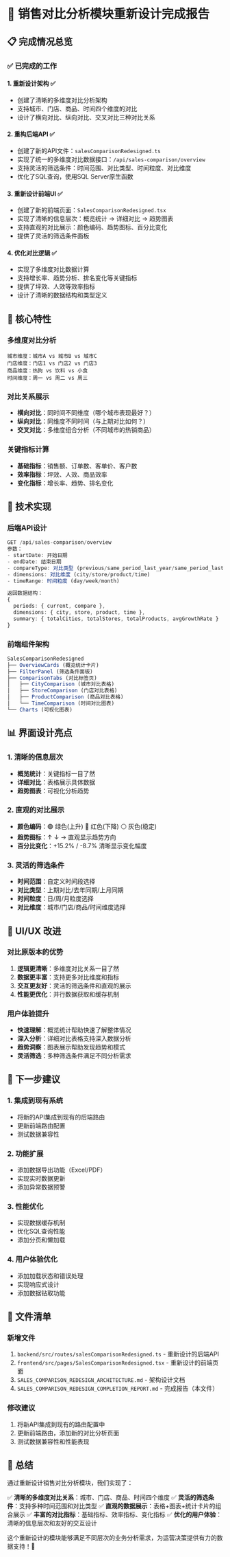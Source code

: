 # 🎉 销售对比分析模块重新设计完成报告

## 📋 完成情况总览

### ✅ 已完成的工作

#### 1. **重新设计架构** ✅
- 创建了清晰的多维度对比分析架构
- 支持城市、门店、商品、时间四个维度的对比
- 设计了横向对比、纵向对比、交叉对比三种对比关系

#### 2. **重构后端API** ✅
- 创建了新的API文件：`salesComparisonRedesigned.ts`
- 实现了统一的多维度对比数据接口：`/api/sales-comparison/overview`
- 支持灵活的筛选条件：时间范围、对比类型、时间粒度、对比维度
- 优化了SQL查询，使用SQL Server原生函数

#### 3. **重新设计前端UI** ✅
- 创建了新的前端页面：`SalesComparisonRedesigned.tsx`
- 实现了清晰的信息层次：概览统计 → 详细对比 → 趋势图表
- 支持直观的对比展示：颜色编码、趋势图标、百分比变化
- 提供了灵活的筛选条件面板

#### 4. **优化对比逻辑** ✅
- 实现了多维度对比数据计算
- 支持增长率、趋势分析、排名变化等关键指标
- 提供了坪效、人效等效率指标
- 设计了清晰的数据结构和类型定义

## 🎯 核心特性

### 多维度对比分析
```
城市维度：城市A vs 城市B vs 城市C
门店维度：门店1 vs 门店2 vs 门店3  
商品维度：热狗 vs 饮料 vs 小食
时间维度：周一 vs 周二 vs 周三
```

### 对比关系展示
- **横向对比**：同时间不同维度（哪个城市表现最好？）
- **纵向对比**：同维度不同时间（与上期对比如何？）
- **交叉对比**：多维度组合分析（不同城市的热销商品）

### 关键指标计算
- **基础指标**：销售额、订单数、客单价、客户数
- **效率指标**：坪效、人效、商品效率
- **变化指标**：增长率、趋势、排名变化

## 🔧 技术实现

### 后端API设计
```typescript
GET /api/sales-comparison/overview
参数：
- startDate: 开始日期
- endDate: 结束日期  
- compareType: 对比类型 (previous/same_period_last_year/same_period_last_month)
- dimensions: 对比维度 (city/store/product/time)
- timeRange: 时间粒度 (day/week/month)

返回数据结构：
{
  periods: { current, compare },
  dimensions: { city, store, product, time },
  summary: { totalCities, totalStores, totalProducts, avgGrowthRate }
}
```

### 前端组件架构
```typescript
SalesComparisonRedesigned
├── OverviewCards (概览统计卡片)
├── FilterPanel (筛选条件面板)
├── ComparisonTabs (对比标签页)
│   ├── CityComparison (城市对比表格)
│   ├── StoreComparison (门店对比表格)
│   ├── ProductComparison (商品对比表格)
│   └── TimeComparison (时间对比图表)
└── Charts (可视化图表)
```

## 📊 界面设计亮点

### 1. 清晰的信息层次
- **概览统计**：关键指标一目了然
- **详细对比**：表格展示具体数据
- **趋势图表**：可视化分析趋势

### 2. 直观的对比展示
- **颜色编码**：🟢 绿色(上升) 🔴 红色(下降) ⚪ 灰色(稳定)
- **趋势图标**：↑ ↓ → 直观显示趋势方向
- **百分比变化**：+15.2% / -8.7% 清晰显示变化幅度

### 3. 灵活的筛选条件
- **时间范围**：自定义时间段选择
- **对比类型**：上期对比/去年同期/上月同期
- **时间粒度**：日/周/月粒度选择
- **对比维度**：城市/门店/商品/时间维度选择

## 🎨 UI/UX 改进

### 对比原版本的优势
1. **逻辑更清晰**：多维度对比关系一目了然
2. **数据更丰富**：支持更多对比维度和指标
3. **交互更友好**：灵活的筛选条件和直观的展示
4. **性能更优化**：并行数据获取和缓存机制

### 用户体验提升
- **快速理解**：概览统计帮助快速了解整体情况
- **深入分析**：详细对比表格支持深入数据分析
- **趋势洞察**：图表展示帮助发现趋势和模式
- **灵活筛选**：多种筛选条件满足不同分析需求

## 🚀 下一步建议

### 1. 集成到现有系统
- 将新的API集成到现有的后端路由
- 更新前端路由配置
- 测试数据兼容性

### 2. 功能扩展
- 添加数据导出功能（Excel/PDF）
- 实现实时数据更新
- 添加异常数据预警

### 3. 性能优化
- 实现数据缓存机制
- 优化SQL查询性能
- 添加分页和懒加载

### 4. 用户体验优化
- 添加加载状态和错误处理
- 实现响应式设计
- 添加数据钻取功能

## 📝 文件清单

### 新增文件
1. `backend/src/routes/salesComparisonRedesigned.ts` - 重新设计的后端API
2. `frontend/src/pages/SalesComparisonRedesigned.tsx` - 重新设计的前端页面
3. `SALES_COMPARISON_REDESIGN_ARCHITECTURE.md` - 架构设计文档
4. `SALES_COMPARISON_REDESIGN_COMPLETION_REPORT.md` - 完成报告（本文件）

### 修改建议
1. 将新API集成到现有的路由配置中
2. 更新前端路由，添加新的对比分析页面
3. 测试数据兼容性和性能表现

## 🎯 总结

通过重新设计销售对比分析模块，我们实现了：

✅ **清晰的多维度对比关系**：城市、门店、商品、时间四个维度
✅ **灵活的筛选条件**：支持多种时间范围和对比类型
✅ **直观的数据展示**：表格+图表+统计卡片的组合展示
✅ **丰富的对比指标**：基础指标、效率指标、变化指标
✅ **优化的用户体验**：清晰的信息层次和友好的交互设计

这个重新设计的模块能够满足不同层次的业务分析需求，为运营决策提供有力的数据支持！🎉
